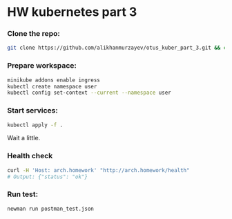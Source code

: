 # HW kubernetes part 3

### Clone the repo:

```bash
git clone https://github.com/alikhanmurzayev/otus_kuber_part_3.git && cd otus_kuber_part_3
```

### Prepare workspace:

```bash
minikube addons enable ingress
kubectl create namespace user
kubectl config set-context --current --namespace user
```

### Start services:

```bash
kubectl apply -f .
```

Wait a little.

### Health check

```bash
curl -H 'Host: arch.homework' "http://arch.homework/health"
# Output: {"status": "ok"}
```

### Run test:

```bash
newman run postman_test.json
```
